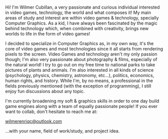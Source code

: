 Hi! I'm Wilmer Cubillan, a very passionate and curious individual interested in video games, technology, the world and what composes it!
My main areas of study and interest are within video games & technology, specially Computer Graphics. As a kid, I have always been fascinated by the
magic behind technology which, when combined with creativity, brings new worlds to life in the form of video games! 

I decided to specialize in Computer Graphics as, in my own way, it's the core of video games and most technologies since it all starts from rendering pixels 
to the screen. Video Games and technology aren't my only passion though; I'm also very passionate about photography & films, especially of the natural world! I 
try to go out on my free time to national parks to take pictures of plants and animals. I'm also interested in all kinds of science (psychology, physics, 
chemistry, astronomy, etc...), politics, economics, human rights, and history. While I'm, by no means, a professional in the fields previously mentioned
(with the exception of programming), I still enjoy fun discussions about any topic.

I'm currently broadening my soft & graphics skills in order to one day build game engines along with a team of equally passionate people! If you ever want
to collab, don't hesitate to reach me at:

wilmerenriqc@outlook.com 

...with your name, field of work/study, and project idea.


